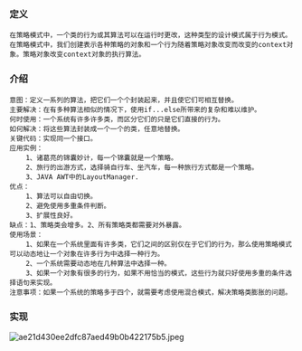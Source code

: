 ### 定义
    在策略模式中，一个类的行为或其算法可以在运行时更改，这种类型的设计模式属于行为模式。
    在策略模式中，我们创建表示各种策略的对象和一个行为随着策略对象改变而改变的context对象。策略对象改变context对象的执行算法。
    
    
### 介绍
    意图：定义一系列的算法，把它们一个个封装起来，并且使它们可相互替换。
    主要解决：在有多种算法相似的情况下，使用if...else所带来的复杂和难以维护。
    何时使用：一个系统有许多许多类，而区分它们的只是它们直接的行为。
    如何解决：将这些算法封装成一个一个的类，任意地替换。
    关键代码：实现同一个接口。
    应用实例：
        1、诸葛亮的锦囊妙计，每一个锦囊就是一个策略。
        2、旅行的出游方式，选择骑自行车、坐汽车，每一种旅行方式都是一个策略。
        3、JAVA AWT中的LayoutManager.
    优点：
        1、算法可以自由切换。
        2、避免使用多重条件判断。
        3、扩展性良好。
    缺点：1、策略类会增多。2、所有策略类都需要对外暴露。
    使用场景：
        1、如果在一个系统里面有许多类，它们之间的区别仅在于它们的行为，那么使用策略模式可以动态地让一个对象在许多行为中选择一种行为。
        2、一个系统需要动态地在几种算法中选择一种。
        3、如果一个对象有很多的行为，如果不用恰当的模式，这些行为就只好使用多重的条件选择语句来实现。
    注意事项：如果一个系统的策略多于四个，就需要考虑使用混合模式，解决策略类膨胀的问题。
  
### 实现
![ae21d430ee2dfc87aed49b0b422175b5.jpeg](evernotecid://73661681-711B-4C7B-A3A3-D0A1D2CDBF8C/appyinxiangcom/23161396/ENNote/p318?hash=ae21d430ee2dfc87aed49b0b422175b5)
